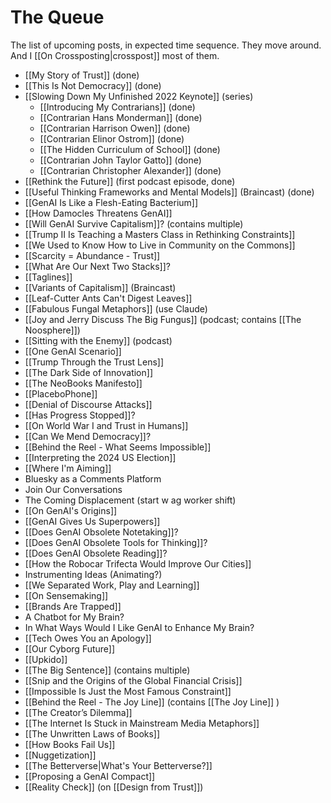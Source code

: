 # The Queue

The list of upcoming posts, in expected time sequence. They move around. And I [[On Crossposting|crosspost]] most of them. 

- [[My Story of Trust]] (done) 
- [[This Is Not Democracy]] (done) 
- [[Slowing Down My Unfinished 2022 Keynote]] (series) 
	- [[Introducing My Contrarians]] (done) 
	- [[Contrarian Hans Monderman]] (done) 
	- [[Contrarian Harrison Owen]] (done) 
	- [[Contrarian Elinor Ostrom]] (done) 
	- [[The Hidden Curriculum of School]] (done) 
	- [[Contrarian John Taylor Gatto]] (done) 
	- [[Contrarian Christopher Alexander]] (done) 
- [[Rethink the Future]] (first podcast episode, done) 
- [[Useful Thinking Frameworks and Mental Models]] (Braincast) (done) 
- [[GenAI Is Like a Flesh-Eating Bacterium]] 
- [[How Damocles Threatens GenAI]] 
- [[Will GenAI Survive Capitalism]]? (contains multiple) 
- [[Trump II Is Teaching a Masters Class in Rethinking Constraints]] 
- [[We Used to Know How to Live in Community on the Commons]] 
- [[Scarcity = Abundance - Trust]] 
- [[What Are Our Next Two Stacks]]? 
- [[Taglines]] 
- [[Variants of Capitalism]] (Braincast) 
- [[Leaf-Cutter Ants Can't Digest Leaves]] 
- [[Fabulous Fungal Metaphors]] (use Claude) 
- [[Joy and Jerry Discuss The Big Fungus]] (podcast; contains [[The Noosphere]]) 
- [[Sitting with the Enemy]] (podcast) 
- [[One GenAI Scenario]] 
- [[Trump Through the Trust Lens]] 
- [[The Dark Side of Innovation]] 
- [[The NeoBooks Manifesto]] 
- [[PlaceboPhone]] 
- [[Denial of Discourse Attacks]] 
- [[Has Progress Stopped]]? 
- [[On World War I and Trust in Humans]] 
- [[Can We Mend Democracy]]? 
- [[Behind the Reel - What Seems Impossible]] 
- [[Interpreting the 2024 US Election]] 
- [[Where I'm Aiming]] 
- Bluesky as a Comments Platform 
- Join Our Conversations 
- The Coming Displacement (start w ag worker shift)
- [[On GenAI's Origins]] 
- [[GenAI Gives Us Superpowers]] 
- [[Does GenAI Obsolete Notetaking]]? 
- [[Does GenAI Obsolete Tools for Thinking]]? 
- [[Does GenAI Obsolete Reading]]? 
- [[How the Robocar Trifecta Would Improve Our Cities]] 
- Instrumenting Ideas (Animating?) 
- [[We Separated Work, Play and Learning]] 
- [[On Sensemaking]] 
- [[Brands Are Trapped]] 
- A Chatbot for My Brain? 
- In What Ways Would I Like GenAI to Enhance My Brain? 
- [[Tech Owes You an Apology]] 
- [[Our Cyborg Future]] 
- [[Upkido]] 
- [[The Big Sentence]] (contains multiple) 
- [[Snip and the Origins of the Global Financial Crisis]] 
- [[Impossible Is Just the Most Famous Constraint]] 
- [[Behind the Reel - The Joy Line]] (contains [[The Joy Line]] ) 
- [[The Creator’s Dilemma]] 
- [[The Internet Is Stuck in Mainstream Media Metaphors]] 
- [[The Unwritten Laws of Books]] 
- [[How Books Fail Us]] 
- [[Nuggetization]] 
- [[The Betterverse|What's Your Betterverse?]] 
- [[Proposing a GenAI Compact]] 
- [[Reality Check]] (on [[Design from Trust]]) 